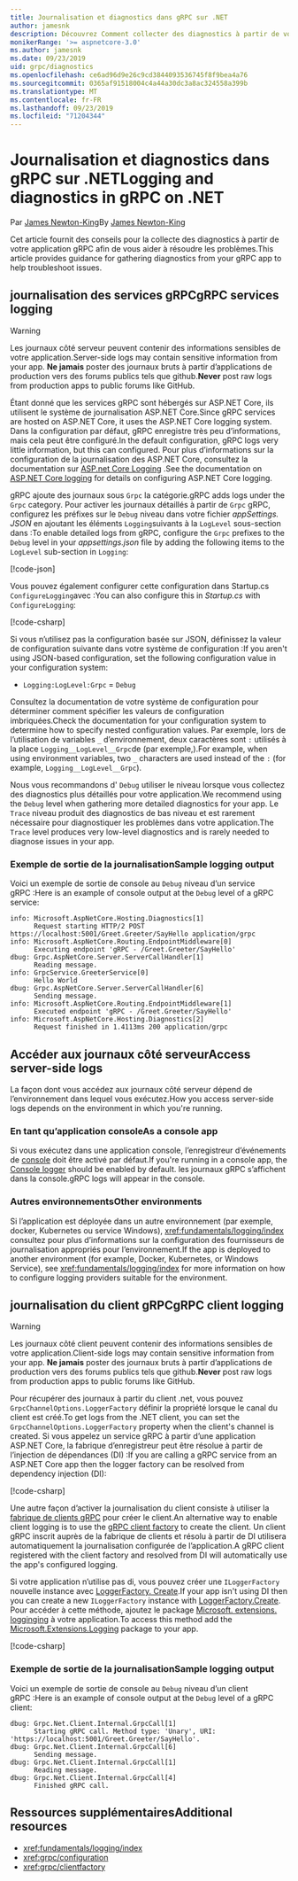 ```yaml
---
title: Journalisation et diagnostics dans gRPC sur .NET
author: jamesnk
description: Découvrez Comment collecter des diagnostics à partir de votre application gRPC sur .NET.
monikerRange: '>= aspnetcore-3.0'
ms.author: jamesnk
ms.date: 09/23/2019
uid: grpc/diagnostics
ms.openlocfilehash: ce6ad96d9e26c9cd3844093536745f8f9bea4a76
ms.sourcegitcommit: 0365af91518004c4a44a30dc3a8ac324558a399b
ms.translationtype: MT
ms.contentlocale: fr-FR
ms.lasthandoff: 09/23/2019
ms.locfileid: "71204344"
---
```

# <a name="logging-and-diagnostics-in-grpc-on-net"></a><span data-ttu-id="2bb98-103">Journalisation et diagnostics dans gRPC sur .NET</span><span class="sxs-lookup"><span data-stu-id="2bb98-103">Logging and diagnostics in gRPC on .NET</span></span>

<span data-ttu-id="2bb98-104">Par [James Newton-King](https://twitter.com/jamesnk)</span><span class="sxs-lookup"><span data-stu-id="2bb98-104">By [James Newton-King](https://twitter.com/jamesnk)</span></span>

<span data-ttu-id="2bb98-105">Cet article fournit des conseils pour la collecte des diagnostics à partir de votre application gRPC afin de vous aider à résoudre les problèmes.</span><span class="sxs-lookup"><span data-stu-id="2bb98-105">This article provides guidance for gathering diagnostics from your gRPC app to help troubleshoot issues.</span></span>

## <a name="grpc-services-logging"></a><span data-ttu-id="2bb98-106">journalisation des services gRPC</span><span class="sxs-lookup"><span data-stu-id="2bb98-106">gRPC services logging</span></span>

> [!WARNING]
> <span data-ttu-id="2bb98-107">Les journaux côté serveur peuvent contenir des informations sensibles de votre application.</span><span class="sxs-lookup"><span data-stu-id="2bb98-107">Server-side logs may contain sensitive information from your app.</span></span> <span data-ttu-id="2bb98-108">**Ne jamais** poster des journaux bruts à partir d’applications de production vers des forums publics tels que github.</span><span class="sxs-lookup"><span data-stu-id="2bb98-108">**Never** post raw logs from production apps to public forums like GitHub.</span></span>

<span data-ttu-id="2bb98-109">Étant donné que les services gRPC sont hébergés sur ASP.NET Core, ils utilisent le système de journalisation ASP.NET Core.</span><span class="sxs-lookup"><span data-stu-id="2bb98-109">Since gRPC services are hosted on ASP.NET Core, it uses the ASP.NET Core logging system.</span></span> <span data-ttu-id="2bb98-110">Dans la configuration par défaut, gRPC enregistre très peu d’informations, mais cela peut être configuré.</span><span class="sxs-lookup"><span data-stu-id="2bb98-110">In the default configuration, gRPC logs very little information, but this can configured.</span></span> <span data-ttu-id="2bb98-111">Pour plus d’informations sur la configuration de la journalisation des ASP.NET Core, consultez la documentation sur [ASP.net Core Logging](xref:fundamentals/logging/index#configuration) .</span><span class="sxs-lookup"><span data-stu-id="2bb98-111">See the documentation on [ASP.NET Core logging](xref:fundamentals/logging/index#configuration) for details on configuring ASP.NET Core logging.</span></span>

<span data-ttu-id="2bb98-112">gRPC ajoute des journaux sous `Grpc` la catégorie.</span><span class="sxs-lookup"><span data-stu-id="2bb98-112">gRPC adds logs under the `Grpc` category.</span></span> <span data-ttu-id="2bb98-113">Pour activer les journaux détaillés à partir de `Grpc` gRPC, configurez les préfixes sur le `Debug` niveau dans votre fichier *appSettings. JSON* en ajoutant les éléments `Logging`suivants à la `LogLevel` sous-section dans :</span><span class="sxs-lookup"><span data-stu-id="2bb98-113">To enable detailed logs from gRPC, configure the `Grpc` prefixes to the `Debug` level in your *appsettings.json* file by adding the following items to the `LogLevel` sub-section in `Logging`:</span></span>

[!code-json[](diagnostics/logging-config.json?highlight=7)]

<span data-ttu-id="2bb98-114">Vous pouvez également configurer cette configuration dans Startup.cs `ConfigureLogging`avec :</span><span class="sxs-lookup"><span data-stu-id="2bb98-114">You can also configure this in *Startup.cs* with `ConfigureLogging`:</span></span>

[!code-csharp[](diagnostics/logging-config-code.cs?highlight=5)]

<span data-ttu-id="2bb98-115">Si vous n’utilisez pas la configuration basée sur JSON, définissez la valeur de configuration suivante dans votre système de configuration :</span><span class="sxs-lookup"><span data-stu-id="2bb98-115">If you aren't using JSON-based configuration, set the following configuration value in your configuration system:</span></span>

* `Logging:LogLevel:Grpc` = `Debug`

<span data-ttu-id="2bb98-116">Consultez la documentation de votre système de configuration pour déterminer comment spécifier les valeurs de configuration imbriquées.</span><span class="sxs-lookup"><span data-stu-id="2bb98-116">Check the documentation for your configuration system to determine how to specify nested configuration values.</span></span> <span data-ttu-id="2bb98-117">Par exemple, lors de l’utilisation de variables `_` d’environnement, deux caractères sont `:` utilisés à la place `Logging__LogLevel__Grpc`de (par exemple,).</span><span class="sxs-lookup"><span data-stu-id="2bb98-117">For example, when using environment variables, two `_` characters are used instead of the `:` (for example, `Logging__LogLevel__Grpc`).</span></span>

<span data-ttu-id="2bb98-118">Nous vous recommandons d' `Debug` utiliser le niveau lorsque vous collectez des diagnostics plus détaillés pour votre application.</span><span class="sxs-lookup"><span data-stu-id="2bb98-118">We recommend using the `Debug` level when gathering more detailed diagnostics for your app.</span></span> <span data-ttu-id="2bb98-119">Le `Trace` niveau produit des diagnostics de bas niveau et est rarement nécessaire pour diagnostiquer les problèmes dans votre application.</span><span class="sxs-lookup"><span data-stu-id="2bb98-119">The `Trace` level produces very low-level diagnostics and is rarely needed to diagnose issues in your app.</span></span>

### <a name="sample-logging-output"></a><span data-ttu-id="2bb98-120">Exemple de sortie de la journalisation</span><span class="sxs-lookup"><span data-stu-id="2bb98-120">Sample logging output</span></span>

<span data-ttu-id="2bb98-121">Voici un exemple de sortie de console au `Debug` niveau d’un service gRPC :</span><span class="sxs-lookup"><span data-stu-id="2bb98-121">Here is an example of console output at the `Debug` level of a gRPC service:</span></span>

```
info: Microsoft.AspNetCore.Hosting.Diagnostics[1]
      Request starting HTTP/2 POST https://localhost:5001/Greet.Greeter/SayHello application/grpc
info: Microsoft.AspNetCore.Routing.EndpointMiddleware[0]
      Executing endpoint 'gRPC - /Greet.Greeter/SayHello'
dbug: Grpc.AspNetCore.Server.ServerCallHandler[1]
      Reading message.
info: GrpcService.GreeterService[0]
      Hello World
dbug: Grpc.AspNetCore.Server.ServerCallHandler[6]
      Sending message.
info: Microsoft.AspNetCore.Routing.EndpointMiddleware[1]
      Executed endpoint 'gRPC - /Greet.Greeter/SayHello'
info: Microsoft.AspNetCore.Hosting.Diagnostics[2]
      Request finished in 1.4113ms 200 application/grpc
```

## <a name="access-server-side-logs"></a><span data-ttu-id="2bb98-122">Accéder aux journaux côté serveur</span><span class="sxs-lookup"><span data-stu-id="2bb98-122">Access server-side logs</span></span>

<span data-ttu-id="2bb98-123">La façon dont vous accédez aux journaux côté serveur dépend de l’environnement dans lequel vous exécutez.</span><span class="sxs-lookup"><span data-stu-id="2bb98-123">How you access server-side logs depends on the environment in which you're running.</span></span>

### <a name="as-a-console-app"></a><span data-ttu-id="2bb98-124">En tant qu’application console</span><span class="sxs-lookup"><span data-stu-id="2bb98-124">As a console app</span></span>

<span data-ttu-id="2bb98-125">Si vous exécutez dans une application console, l’enregistreur d’événements de [console](xref:fundamentals/logging/index#console-provider) doit être activé par défaut.</span><span class="sxs-lookup"><span data-stu-id="2bb98-125">If you're running in a console app, the [Console logger](xref:fundamentals/logging/index#console-provider) should be enabled by default.</span></span> <span data-ttu-id="2bb98-126">les journaux gRPC s’affichent dans la console.</span><span class="sxs-lookup"><span data-stu-id="2bb98-126">gRPC logs will appear in the console.</span></span>

### <a name="other-environments"></a><span data-ttu-id="2bb98-127">Autres environnements</span><span class="sxs-lookup"><span data-stu-id="2bb98-127">Other environments</span></span>

<span data-ttu-id="2bb98-128">Si l’application est déployée dans un autre environnement (par exemple, docker, Kubernetes ou service Windows), <xref:fundamentals/logging/index> consultez pour plus d’informations sur la configuration des fournisseurs de journalisation appropriés pour l’environnement.</span><span class="sxs-lookup"><span data-stu-id="2bb98-128">If the app is deployed to another environment (for example, Docker, Kubernetes, or Windows Service), see <xref:fundamentals/logging/index> for more information on how to configure logging providers suitable for the environment.</span></span>

## <a name="grpc-client-logging"></a><span data-ttu-id="2bb98-129">journalisation du client gRPC</span><span class="sxs-lookup"><span data-stu-id="2bb98-129">gRPC client logging</span></span>

> [!WARNING]
> <span data-ttu-id="2bb98-130">Les journaux côté client peuvent contenir des informations sensibles de votre application.</span><span class="sxs-lookup"><span data-stu-id="2bb98-130">Client-side logs may contain sensitive information from your app.</span></span> <span data-ttu-id="2bb98-131">**Ne jamais** poster des journaux bruts à partir d’applications de production vers des forums publics tels que github.</span><span class="sxs-lookup"><span data-stu-id="2bb98-131">**Never** post raw logs from production apps to public forums like GitHub.</span></span>

<span data-ttu-id="2bb98-132">Pour récupérer des journaux à partir du client .net, vous pouvez `GrpcChannelOptions.LoggerFactory` définir la propriété lorsque le canal du client est créé.</span><span class="sxs-lookup"><span data-stu-id="2bb98-132">To get logs from the .NET client, you can set the `GrpcChannelOptions.LoggerFactory` property when the client's channel is created.</span></span> <span data-ttu-id="2bb98-133">Si vous appelez un service gRPC à partir d’une application ASP.NET Core, la fabrique d’enregistreur peut être résolue à partir de l’injection de dépendances (DI) :</span><span class="sxs-lookup"><span data-stu-id="2bb98-133">If you are calling a gRPC service from an ASP.NET Core app then the logger factory can be resolved from dependency injection (DI):</span></span>

[!code-csharp[](diagnostics/net-client-dependency-injection.cs?highlight=7,16)]

<span data-ttu-id="2bb98-134">Une autre façon d’activer la journalisation du client consiste à utiliser la [fabrique de clients gRPC](xref:grpc/clientfactory) pour créer le client.</span><span class="sxs-lookup"><span data-stu-id="2bb98-134">An alternative way to enable client logging is to use the [gRPC client factory](xref:grpc/clientfactory) to create the client.</span></span> <span data-ttu-id="2bb98-135">Un client gRPC inscrit auprès de la fabrique de clients et résolu à partir de DI utilisera automatiquement la journalisation configurée de l’application.</span><span class="sxs-lookup"><span data-stu-id="2bb98-135">A gRPC client registered with the client factory and resolved from DI will automatically use the app's configured logging.</span></span>

<span data-ttu-id="2bb98-136">Si votre application n’utilise pas di, vous pouvez créer une `ILoggerFactory` nouvelle instance avec [LoggerFactory. Create](xref:Microsoft.Extensions.Logging.LoggerFactory.Create*).</span><span class="sxs-lookup"><span data-stu-id="2bb98-136">If your app isn't using DI then you can create a new `ILoggerFactory` instance with [LoggerFactory.Create](xref:Microsoft.Extensions.Logging.LoggerFactory.Create*).</span></span> <span data-ttu-id="2bb98-137">Pour accéder à cette méthode, ajoutez le package [Microsoft. extensions. logginging](https://www.nuget.org/packages/microsoft.extensions.logging/) à votre application.</span><span class="sxs-lookup"><span data-stu-id="2bb98-137">To access this method add the [Microsoft.Extensions.Logging](https://www.nuget.org/packages/microsoft.extensions.logging/) package to your app.</span></span>

[!code-csharp[](diagnostics/net-client-loggerfactory-create.cs?highlight=1,8)]

### <a name="sample-logging-output"></a><span data-ttu-id="2bb98-138">Exemple de sortie de la journalisation</span><span class="sxs-lookup"><span data-stu-id="2bb98-138">Sample logging output</span></span>

<span data-ttu-id="2bb98-139">Voici un exemple de sortie de console au `Debug` niveau d’un client gRPC :</span><span class="sxs-lookup"><span data-stu-id="2bb98-139">Here is an example of console output at the `Debug` level of a gRPC client:</span></span>

```
dbug: Grpc.Net.Client.Internal.GrpcCall[1]
      Starting gRPC call. Method type: 'Unary', URI: 'https://localhost:5001/Greet.Greeter/SayHello'.
dbug: Grpc.Net.Client.Internal.GrpcCall[6]
      Sending message.
dbug: Grpc.Net.Client.Internal.GrpcCall[1]
      Reading message.
dbug: Grpc.Net.Client.Internal.GrpcCall[4]
      Finished gRPC call.
```

## <a name="additional-resources"></a><span data-ttu-id="2bb98-140">Ressources supplémentaires</span><span class="sxs-lookup"><span data-stu-id="2bb98-140">Additional resources</span></span>

* <xref:fundamentals/logging/index>
* <xref:grpc/configuration>
* <xref:grpc/clientfactory>
